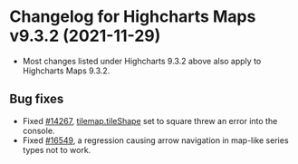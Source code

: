 # Changelog for Highcharts Maps v9.3.2 (2021-11-29)

- Most changes listed under Highcharts 9.3.2 above also apply to Highcharts Maps 9.3.2.

## Bug fixes
- Fixed [#14267](https://github.com/highcharts/highcharts/issues/14267), [tilemap.tileShape](https://api.highcharts.com/highmaps/plotOptions.tilemap.tileShape) set to square threw an error into the console.
- Fixed [#16549](https://github.com/highcharts/highcharts/issues/16549), a regression causing arrow navigation in map-like series types not to work.

